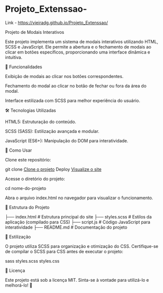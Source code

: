 # Projeto_Extenssao-
Link - https://vieiradg.github.io/Projeto_Extenssao/

Projeto de Modais Interativos

Este projeto implementa um sistema de modais interativos utilizando HTML, SCSS e JavaScript. Ele permite a abertura e o fechamento de modais ao clicar em botões específicos, proporcionando uma interface dinâmica e intuitiva.

📌 Funcionalidades

Exibição de modais ao clicar nos botões correspondentes.

Fechamento do modal ao clicar no botão de fechar ou fora da área do modal.

Interface estilizada com SCSS para melhor experiência do usuário.

🛠️ Tecnologias Utilizadas

HTML5: Estruturação do conteúdo.

SCSS (SASS): Estilização avançada e modular.

JavaScript (ES6+): Manipulação do DOM para interatividade.

🚀 Como Usar

Clone este repositório:

git clone [Clone o projeto](https://github.com/vieiradg/Projeto_Extenssao.git)
Deploy [Visualize o site](https://vieiradg.github.io/Projeto_Extenssao/)

Acesse o diretório do projeto:

cd nome-do-projeto

Abra o arquivo index.html no navegador para visualizar o funcionamento.

📂 Estrutura do Projeto

├── index.html        # Estrutura principal do site
├── styles.scss       # Estilos da aplicação (compilado para CSS)
├── script.js         # Código JavaScript para interatividade
├── README.md         # Documentação do projeto

🎨 Estilização

O projeto utiliza SCSS para organização e otimização do CSS. Certifique-se de compilar o SCSS para CSS antes de executar o projeto:

sass styles.scss styles.css


📝 Licença

Este projeto está sob a licença MIT. Sinta-se à vontade para utilizá-lo e melhorá-lo! 🎉
